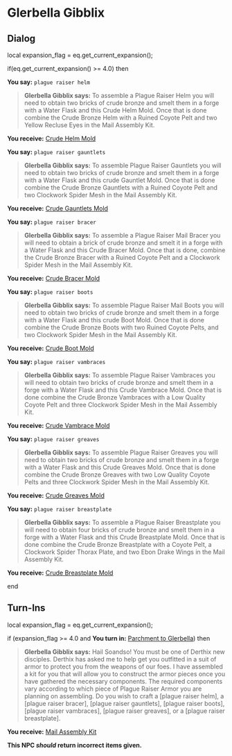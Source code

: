 # Glerbella Gibblix


## Dialog

local expansion_flag = eq.get_current_expansion();

if(eq.get_current_expansion() >= 4.0) then


**You say:** `plague raiser helm`




>**Glerbella Gibblix says:** To assemble a Plague Raiser Helm you will need to obtain two bricks of crude bronze and smelt them in a forge with a Water Flask and this Crude Helm Mold. Once that is done combine the Crude Bronze Helm with a Ruined Coyote Pelt and two Yellow Recluse Eyes in the Mail Assembly Kit.



**You receive:**  [Crude Helm Mold](/item/19631)


**You say:** `plague raiser gauntlets`




>**Glerbella Gibblix says:** To assemble Plague Raiser Gauntlets you will need to obtain two bricks of crude bronze and smelt them in a forge with a Water Flask and this crude Gauntlet Mold. Once that is done combine the Crude Bronze Gauntlets with a Ruined Coyote Pelt and two Clockwork Spider Mesh in the Mail Assembly Kit.



**You receive:**  [Crude Gauntlets Mold](/item/19633)


**You say:** `plague raiser bracer`




>**Glerbella Gibblix says:** To assemble a Plague Raiser Mail Bracer you will need to obtain a brick of crude bronze and smelt it in a forge with a Water Flask and this Crude Bracer Mold. Once that is done, combine the Crude Bronze Bracer with a Ruined Coyote Pelt and a Clockwork Spider Mesh in the Mail Assembly Kit.



**You receive:**  [Crude Bracer Mold](/item/19632)


**You say:** `plague raiser boots`




>**Glerbella Gibblix says:** To assemble Plague Raiser Mail Boots you will need to obtain two bricks of crude bronze and smelt them in a forge with a Water Flask and this crude Boot Mold. Once that is done combine the Crude Bronze Boots with two Ruined Coyote Pelts, and two Clockwork Spider Mesh in the Mail Assembly Kit.



**You receive:**  [Crude Boot Mold](/item/19634)


**You say:** `plague raiser vambraces`




>**Glerbella Gibblix says:** To assemble Plague Raiser Vambraces you will need to obtain two bricks of crude bronze and smelt them in a forge with a Water Flask and this Crude Vambrace Mold. Once that is done combine the Crude Bronze Vambraces with a Low Quality Coyote Pelt and three Clockwork Spider Mesh in the Mail Assembly Kit.



**You receive:**  [Crude Vambrace Mold](/item/19635)


**You say:** `plague raiser greaves`




>**Glerbella Gibblix says:** To assemble Plague Raiser Greaves you will need to obtain two bricks of crude bronze and smelt them in a forge with a Water Flask and this Crude Greaves Mold. Once that is done combine the Crude Bronze Greaves with two Low Quality Coyote Pelts and three Clockwork Spider Mesh in the Mail Assembly Kit.



**You receive:**  [Crude Greaves Mold](/item/19636)


**You say:** `plague raiser breastplate`




>**Glerbella Gibblix says:** To assemble a Plague Raiser Breastplate you will need to obtain four bricks of crude bronze and smelt them in a forge with a Water Flask and this Crude Breastplate Mold. Once that is done combine the Crude Bronze Breastplate with a Coyote Pelt, a Clockwork Spider Thorax Plate, and two Ebon Drake Wings in the Mail Assembly Kit.



**You receive:**  [Crude Breastplate Mold](/item/19637)

end

## Turn-Ins

local expansion_flag = eq.get_current_expansion();



if (expansion_flag >= 4.0 and  **You turn in:** [Parchment to Glerbella](/item/10989)) then


>**Glerbella Gibblix says:** Hail Soandso! You must be one of Derthix new disciples. Derthix has asked me to help get you outfitted in a suit of armor to protect you from the weapons of our foes. I have assembled a kit for you that will allow you to construct the armor pieces once you have gathered the necessary components. The required components vary according to which piece of Plague Raiser Armor you are planning on assembling. Do you wish to craft a [plague raiser helm], a [plague raiser bracer], [plague raiser gauntlets], [plague raiser boots], [plague raiser vambraces], [plague raiser greaves], or a [plague raiser breastplate].


 **You receive:**  [Mail Assembly Kit](/item/17124) 

**This NPC *should* return incorrect items given.**
